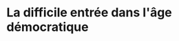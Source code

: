 
# La difficile entrée dans l'âge démocratique


<!--stackedit_data:
eyJoaXN0b3J5IjpbLTgzNTY4NzE1NCwtODM1Njg3MTU0XX0=
-->